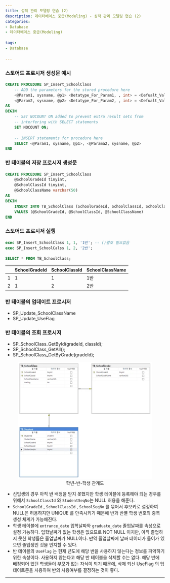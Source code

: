 ```yaml
---
title: 성적 관리 모델링 연습 (2)
description: 데이터베이스 중급(Modeling) - 성적 관리 모델링 연습 (2)
categories:
- Database
- 데이터베이스 중급(Modeling)

tags:
- Database

---
```


<!-- more -->

### 스토어드 프로시저 생성문 예시

```sql
CREATE PROCEDURE SP_Insert_SchoolClass
	-- ADD the parameters for the stored procedure here
	<@Param1, sysname, @p1> <Detatype_For_Param1, , int> = <Defualt_Value_For_Param1, , 0>,
	<@Param2, sysname, @p2> <Detatype_For_Param2, , int> = <Defualt_Value_For_Param2, , 0>
AS
BEGIN
	-- SET NOCOUNT ON added to prevent extra result sets from
	-- interfering with SELECT statements
	SET NOCOUNT ON;
	
	-- INSERT statements for procedure here
	SELECT <@Param1, sysname, @p1>, <@Parama2, sysname, @p2>
END
```

### 반 테이블의 저장 프로시저 생성문
```sql
CREATE PROCEDURE SP_Insert_SchoolClass
	@SchoolGradeId tinyint,
	@SchoolClassId tinyint,
	@SchoolClassName varchar(50)
AS
BEGIN
	INSERT INTO TB_SchoolClass (SchoolGradeId, SchoolClassId, SchoolClassName)
	VALUES (@SchoolGradeId, @SchoolClassId, @SchoolClassName)
END
```

### 스토어드 프로시저 실행
```sql
exec SP_Insert_SchoolClass 1, 1, '1반'; -- ()괄호 필요없음
exec SP_Insert_SchoolCalss 1, 2, '2반';

SELECT * FROM TB_SchoolClass;
```

|  | SchoolGradeId | SchoolClassId | SchoolClassName |
| --- | --- | --- | --- |
| 1 | 1 | 1 | 1반 |
| 2 | 1 | 2 | 2반 |

### 반 테이블의 업데이트 프로시저

- SP_Update_SchoolClassName
- SP_Update_UseFlag

### 반 테이블의 조회 프로시저

- SP_SchoolClass_GetById(gradeId, classId);
- SP_SchoolClass_GetAll();
- SP_SchoolClass_GetByGrade(gradeId);

<figure align="center">
<img src="/post_images/Database/학년-반-학생 관계도.png">
<figcaption>학년-반-학생 관계도</figcaption>
</figure>

- 신입생의 경우 아직 반 배정을 받지 못했지만 학생 테이블에 등록해야 되는 경우를 위해서 `SchoolClassId` 와 `StudentSeqNo`는 NULL 허용을 해준다.
- `SchoolGradeId` , `SchoolClassId` , `SchoolSeqNo` 를 묶어서 후보키로 설정하여 NULL은 허용하지만 UNIQUE 를 만족시키기 때문에 반과 반별 학생 번호의 중복 생성 체계가 가능해진다.
- 학생 테이블에 `entrance_date` 입학날짜와 `graduate_date` 졸업날짜를 속성으로 설정 가능하다. 입학날짜가 없는 학생은 없으므로 NOT NULL 이지만, 아직 졸업하지 못한 학생들은 졸업날짜가 NULL이다. 만약 졸업날짜에 날짜 데이터가 들어가 있으면 졸업생인 것을 인지할 수 있다.
- 반 테이블의 `UseFlag` 는 현재 년도에 해당 반을 사용하지 않는다는 정보를 파악하기 위한 속성이다. 사용하지 않는다고 해당 반 테이블을 삭제할 수는 없다. 해당 반에 배정되어 있던 학생들이 부모가 없는 자식이 되기 때문에, 삭제 되신 UseFlag 의 업데이트문을 사용하여 반의 사용여부를 결정하는 것이 좋다.

---
